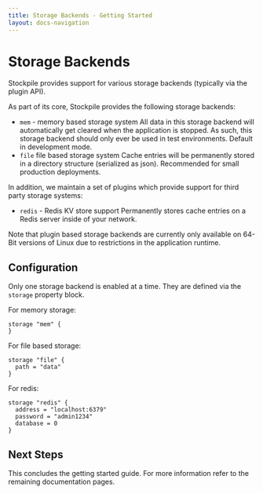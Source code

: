 ```yaml
---
title: Storage Backends - Getting Started
layout: docs-navigation
---
```


# Storage Backends

Stockpile provides support for various storage backends (typically via the
plugin API).

As part of its core, Stockpile provides the following storage backends:

* `mem` - memory based storage system
  All data in this storage backend will automatically get cleared when the
  application is stopped. As such, this storage backend should only ever be used
  in test environments. Default in development mode.
* `file` file based storage system
  Cache entries will be permanently stored in a directory structure (serialized
  as json). Recommended for small production deployments.

In addition, we maintain a set of plugins which provide support for third party
storage systems:

* `redis` - Redis KV store support
  Permanently stores cache entries on a Redis server inside of your network.

Note that plugin based storage backends are currently only available on 64-Bit
versions of Linux due to restrictions in the application runtime.

## Configuration

Only one storage backend is enabled at a time. They are defined via the
`storage` property block.

For memory storage:

```
storage "mem" {
}
```

For file based storage:

```
storage "file" {
  path = "data"
}
```

For redis:

```
storage "redis" {
  address = "localhost:6379"
  password = "admin1234"
  database = 0
}
```

## Next Steps

This concludes the getting started guide. For more information refer to the
remaining documentation pages.
